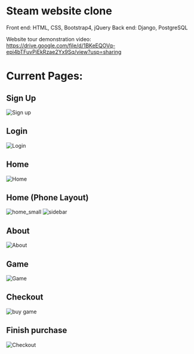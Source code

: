 # Steam website clone
Front end: HTML, CSS, Bootstrap4, jQuery
Back end: Django, PostgreSQL

Website tour demonstration video:
https://drive.google.com/file/d/1BKeEQOVq-epi4bTFuvPiEkRzae2Yx9Sq/view?usp=sharing

# Current Pages:
## Sign Up
![Sign up](https://github.com/MazenYasser/steam-clone/assets/20987776/f2f0f1f0-fe91-4672-a1ba-985376158ee6)

## Login
![Login](https://github.com/MazenYasser/steam-clone/assets/20987776/8620f9c9-e41d-4e05-87d8-0db46faff4fc)

## Home
![Home](https://github.com/MazenYasser/steam-clone/assets/20987776/2f2da74c-36be-49e3-acb6-e13743794b1d)

## Home (Phone Layout)
![home_small](https://user-images.githubusercontent.com/20987776/226941792-892156e9-da8e-434a-b7ce-d214edb5ece7.jpeg)
![sidebar](https://user-images.githubusercontent.com/20987776/226942207-d4cc513e-253b-4677-9f9c-53a7bd2ea5af.jpeg)

## About
![About](https://github.com/MazenYasser/steam-clone/assets/20987776/423a0677-24c9-4efd-970e-83fa63c7ee3f)

## Game
![Game](https://github.com/MazenYasser/steam-clone/assets/20987776/454d5c63-c4f7-4599-b3dd-43060f52a28f)

## Checkout
![buy game](https://github.com/MazenYasser/steam-clone/assets/20987776/0c4a08a6-c99c-4d0c-98b8-ff3f3bbba3a7)

## Finish purchase
![Checkout](https://github.com/MazenYasser/steam-clone/assets/20987776/0036cd83-4993-4064-97c6-9ca4347b913e)




